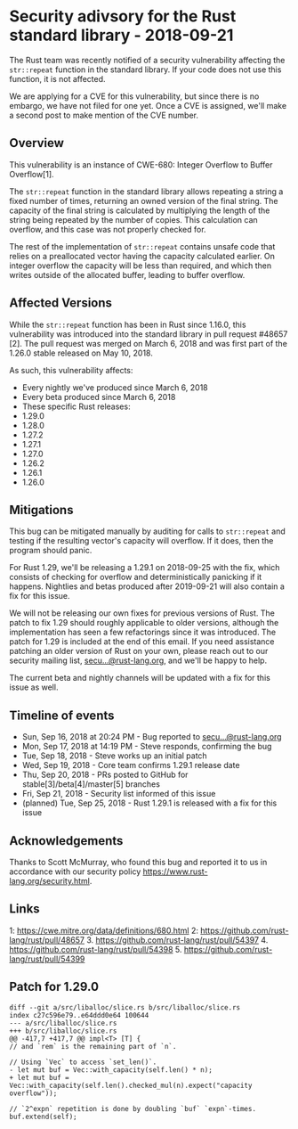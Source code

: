 # Security adivsory for the Rust standard library - 2018-09-21

The Rust team was recently notified of a security vulnerability affecting
the `str::repeat` function in the standard library. If your code does not
use this function, it is not affected.

We are applying for a CVE for this vulnerability, but since there is no
embargo, we have not filed for one yet. Once a CVE is assigned, we'll make a
second post to make mention of the CVE number.

## Overview

This vulnerability is an instance of CWE-680: Integer Overflow to Buffer
Overflow[1].

The `str::repeat` function in the standard library allows repeating a
string a fixed number of times, returning an owned version of the final
string. The capacity of the final string is calculated by multiplying
the length of the string being repeated by the number of copies. This
calculation can overflow, and this case was not properly checked for.

The rest of the implementation of `str::repeat` contains unsafe code
that relies on a preallocated vector having the capacity calculated
earlier. On integer overflow the capacity will be less than required,
and which then writes outside of the allocated buffer, leading to
buffer overflow.

## Affected Versions

While the `str::repeat` function has been in Rust since 1.16.0, this
vulnerability was introduced into the standard library in pull
request #48657 [2]. The pull request was merged on March 6, 2018 and
was first part of the 1.26.0 stable released on May 10, 2018.

As such, this vulnerability affects:

* Every nightly we've produced since March 6, 2018
* Every beta produced since March 6, 2018
* These specific Rust releases:
* 1.29.0
* 1.28.0
* 1.27.2
* 1.27.1
* 1.27.0
* 1.26.2
* 1.26.1
* 1.26.0

## Mitigations

This bug can be mitigated manually by auditing for calls to `str::repeat`
and testing if the resulting vector's capacity will overflow. If it does,
then the program should panic.

For Rust 1.29, we'll be releasing a 1.29.1 on 2018-09-25 with the fix,
which consists of checking for overflow and deterministically panicking
if it happens. Nightlies and betas produced after 2019-09-21 will also
contain a fix for this issue.

We will not be releasing our own fixes for previous versions of Rust.
The patch to fix 1.29 should roughly applicable to older versions, although
the implementation has seen a few refactorings since it was introduced.
The patch for 1.29 is included at the end of this email. If you
need assistance patching an older version of Rust on your own, please reach
out to our security mailing list, secu...@rust-lang.org, and we'll be happy
to help.

The current beta and nightly channels will be updated with a fix for this
issue as well.

## Timeline of events

* Sun, Sep 16, 2018 at 20:24 PM - Bug reported to secu...@rust-lang.org
* Mon, Sep 17, 2018 at 14:19 PM - Steve responds, confirming the bug
* Tue, Sep 18, 2018 - Steve works up an initial patch
* Wed, Sep 19, 2018 - Core team confirms 1.29.1 release date
* Thu, Sep 20, 2018 - PRs posted to GitHub for
stable[3]/beta[4]/master[5] branches
* Fri, Sep 21, 2018 - Security list informed of this issue
* (planned) Tue, Sep 25, 2018 - Rust 1.29.1 is released with a fix for
this issue

## Acknowledgements

Thanks to Scott McMurray, who found this bug and reported it to us in
accordance with our security policy https://www.rust-lang.org/security.html.

## Links

1: https://cwe.mitre.org/data/definitions/680.html
2: https://github.com/rust-lang/rust/pull/48657
3. https://github.com/rust-lang/rust/pull/54397
4. https://github.com/rust-lang/rust/pull/54398
5. https://github.com/rust-lang/rust/pull/54399

## Patch for 1.29.0

```
diff --git a/src/liballoc/slice.rs b/src/liballoc/slice.rs
index c27c596e79..e64ddd0e64 100644
--- a/src/liballoc/slice.rs
+++ b/src/liballoc/slice.rs
@@ -417,7 +417,7 @@ impl<T> [T] {
// and `rem` is the remaining part of `n`.

// Using `Vec` to access `set_len()`.
- let mut buf = Vec::with_capacity(self.len() * n);
+ let mut buf =
Vec::with_capacity(self.len().checked_mul(n).expect("capacity
overflow"));

// `2^expn` repetition is done by doubling `buf` `expn`-times.
buf.extend(self); 
````
